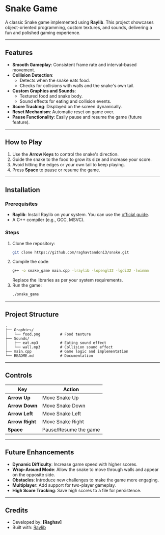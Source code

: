 # Snake Game

A classic Snake game implemented using **Raylib**. This project showcases object-oriented programming, custom textures, and sounds, delivering a fun and polished gaming experience.

---

## Features

- **Smooth Gameplay**: Consistent frame rate and interval-based movement.
- **Collision Detection**:
  - Detects when the snake eats food.
  - Checks for collisions with walls and the snake's own tail.
- **Custom Graphics and Sounds**:
  - Textured food and snake body.
  - Sound effects for eating and collision events.
- **Score Tracking**: Displayed on the screen dynamically.
- **Reset Mechanism**: Automatic reset on game over.
- **Pause Functionality**: Easily pause and resume the game (future feature).

---

## How to Play

1. Use the **Arrow Keys** to control the snake's direction.
2. Guide the snake to the food to grow its size and increase your score.
3. Avoid hitting the edges or your own tail to keep playing.
4. Press **Space** to pause or resume the game.

---

## Installation

### Prerequisites

- **Raylib**: Install Raylib on your system. You can use the [official guide](https://github.com/raysan5/raylib).
- A C++ compiler (e.g., GCC, MSVC).

### Steps

1. Clone the repository:
   ```bash
   git clone https://github.com/raghavtandon13/snake.git
   ```
2. Compile the code:
   ```bash
   g++ -o snake_game main.cpp -lraylib -lopengl32 -lgdi32 -lwinmm
   ```
   Replace the libraries as per your system requirements.
3. Run the game:
   ```bash
   ./snake_game
   ```

---

## Project Structure

```
.
├── Graphics/
│   └── food.png         # Food texture
├── Sounds/
│   ├── eat.mp3          # Eating sound effect
│   └── wall.mp3         # Collision sound effect
├── main.cpp             # Game logic and implementation
└── README.md            # Documentation
```

---

## Controls

| Key          | Action                        |
|--------------|-------------------------------|
| **Arrow Up** | Move Snake Up                 |
| **Arrow Down** | Move Snake Down             |
| **Arrow Left** | Move Snake Left             |
| **Arrow Right** | Move Snake Right           |
| **Space**    | Pause/Resume the game         |

---

## Future Enhancements

- **Dynamic Difficulty**: Increase game speed with higher scores.
- **Wrap-Around Mode**: Allow the snake to move through walls and appear on the opposite side.
- **Obstacles**: Introduce new challenges to make the game more engaging.
- **Multiplayer**: Add support for two-player gameplay.
- **High Score Tracking**: Save high scores to a file for persistence.

---

## Credits

- Developed by: **[Raghav]**
- Built with: [Raylib](https://www.raylib.com/)

